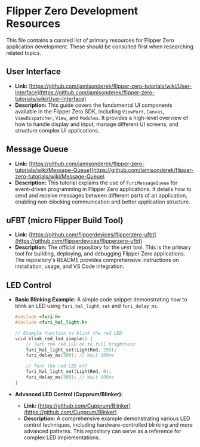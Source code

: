 # Flipper Zero Development Resources

This file contains a curated list of primary resources for Flipper Zero application development. These should be consulted first when researching related topics.

## User Interface

- **Link:** [https://github.com/jamisonderek/flipper-zero-tutorials/wiki/User-Interface](https://github.com/jamisonderek/flipper-zero-tutorials/wiki/User-Interface)
- **Description:** This guide covers the fundamental UI components available in the Flipper Zero SDK, including `ViewPort`, `Canvas`, `ViewDispatcher`, `View`, and `Modules`. It provides a high-level overview of how to handle display and input, manage different UI screens, and structure complex UI applications.

## Message Queue

- **Link:** [https://github.com/jamisonderek/flipper-zero-tutorials/wiki/Message-Queue](https://github.com/jamisonderek/flipper-zero-tutorials/wiki/Message-Queue)
- **Description:** This tutorial explains the use of `FuriMessageQueue` for event-driven programming in Flipper Zero applications. It details how to send and receive messages between different parts of an application, enabling non-blocking communication and better application structure.

## uFBT (micro Flipper Build Tool)

- **Link:** [https://github.com/flipperdevices/flipperzero-ufbt](https://github.com/flipperdevices/flipperzero-ufbt)
- **Description:** The official repository for the `uFBT` tool. This is the primary tool for building, deploying, and debugging Flipper Zero applications. The repository's README provides comprehensive instructions on installation, usage, and VS Code integration.

## LED Control

- **Basic Blinking Example:**
  A simple code snippet demonstrating how to blink an LED using `furi_hal_light_set` and `furi_delay_ms`.

  ```c
  #include <furi.h>
  #include <furi_hal_light.h>

  // Example function to blink the red LED
  void blink_red_led_simple() {
      // Turn the red LED on to full brightness
      furi_hal_light_set(LightRed, 255);
      furi_delay_ms(500); // Wait 500ms

      // Turn the red LED off
      furi_hal_light_set(LightRed, 0);
      furi_delay_ms(500); // Wait 500ms
  }
  ```

- **Advanced LED Control (Cupprum/Blinker):**
  - **Link:** [https://github.com/Cupprum/Blinker](https://github.com/Cupprum/Blinker)
  - **Description:** A comprehensive example demonstrating various LED control techniques, including hardware-controlled blinking and more advanced patterns. This repository can serve as a reference for complex LED implementations.
